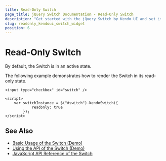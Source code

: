 ```yaml
---
title: Read-Only Switch
page_title: jQuery Switch Documentation - Read-Only Switch
description: "Get started with the jQuery Switch by Kendo UI and set it into its read-only state."
slug: readonly_kendoui_switch_widget
position: 6
---
```


# Read-Only Switch

By default, the Switch is in an active state.

The following example demonstrates how to render the Switch in its read-only state.

    <input type="checkbox" id="switch" />

    <script>
        var switchInstance = $("#switch").kendoSwitch({
                readonly: true
            });
    </script>

## See Also

* [Basic Usage of the Switch (Demo)](https://demos.telerik.com/kendo-ui/switch/index)
* [Using the API of the Switch (Demo)](https://demos.telerik.com/kendo-ui/switch/api)
* [JavaScript API Reference of the Switch](/api/javascript/ui/switch)
